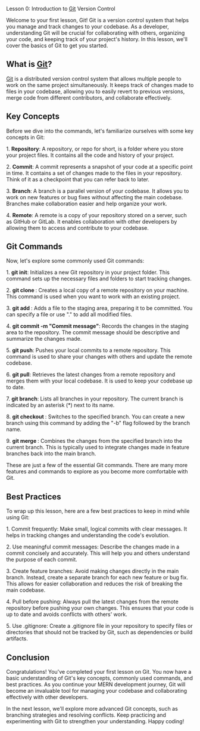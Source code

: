 Lesson 0: Introduction to [Git](https://git-scm.com/about) Version Control

Welcome to your first lesson, Git! Git is a version control system that helps you manage and track changes to your codebase. As a developer, understanding Git will be crucial for collaborating with others, organizing your code, and keeping track of your project's history. In this lesson, we'll cover the basics of Git to get you started.

## What is [Git](https://git-scm.com/about)?

[Git](https://git-scm.com/about) is a distributed version control system that allows multiple people to work on the same project simultaneously. It keeps track of changes made to files in your codebase, allowing you to easily revert to previous versions, merge code from different contributors, and collaborate effectively.

## Key Concepts

Before we dive into the commands, let's familiarize ourselves with some key concepts in Git:

1\. **Repository**: A repository, or repo for short, is a folder where you store your project files. It contains all the code and history of your project.

2\. **Commit**: A commit represents a snapshot of your code at a specific point in time. It contains a set of changes made to the files in your repository. Think of it as a checkpoint that you can refer back to later.

3\. **Branch**: A branch is a parallel version of your codebase. It allows you to work on new features or bug fixes without affecting the main codebase. Branches make collaboration easier and help organize your work.

4\. **Remote**: A remote is a copy of your repository stored on a server, such as GitHub or GitLab. It enables collaboration with other developers by allowing them to access and contribute to your codebase.

## Git Commands

Now, let's explore some commonly used Git commands:

1\. **git init**: Initializes a new Git repository in your project folder. This command sets up the necessary files and folders to start tracking changes.

2\. **git clone <repository-url>**: Creates a local copy of a remote repository on your machine. This command is used when you want to work with an existing project.

3\. **git add <file>**: Adds a file to the staging area, preparing it to be committed. You can specify a file or use "." to add all modified files.

4\. **git commit -m "Commit message"**: Records the changes in the staging area to the repository. The commit message should be descriptive and summarize the changes made.

5\. **git push**: Pushes your local commits to a remote repository. This command is used to share your changes with others and update the remote codebase.

6\. **git pull**: Retrieves the latest changes from a remote repository and merges them with your local codebase. It is used to keep your codebase up to date.

7\. **git branch**: Lists all branches in your repository. The current branch is indicated by an asterisk (*) next to its name.

8\. **git checkout <branch>**: Switches to the specified branch. You can create a new branch using this command by adding the "-b" flag followed by the branch name.

9\. **git merge <branch>**: Combines the changes from the specified branch into the current branch. This is typically used to integrate changes made in feature branches back into the main branch.


These are just a few of the essential Git commands. There are many more features and commands to explore as you become more comfortable with Git.

## Best Practices

To wrap up this lesson, here are a few best practices to keep in mind while using Git:

1\. Commit frequently: Make small, logical commits with clear messages. It helps in tracking changes and understanding the code's evolution.

2\. Use meaningful commit messages: Describe the changes made in a commit concisely and accurately. This will help you and others understand the purpose of each commit.

3\. Create feature branches: Avoid making changes directly in the main branch. Instead, create a separate branch for each new feature or bug fix. This allows for easier collaboration and reduces the risk of breaking the main codebase.

4\. Pull before pushing: Always pull the latest changes from the remote repository before pushing your own changes. This ensures that your code is up to date and avoids conflicts with others' work.

5\. Use .gitignore: Create a .gitignore file in your repository to specify files or directories that should not be tracked by Git, such as dependencies or build artifacts.

## Conclusion

Congratulations! You've completed your first lesson on Git. You now have a basic understanding of Git's key concepts, commonly used commands, and best practices. As you continue your MERN development journey, Git will become an invaluable tool for managing your codebase and collaborating effectively with other developers.

In the next lesson, we'll explore more advanced Git concepts, such as branching strategies and resolving conflicts. Keep practicing and experimenting with Git to strengthen your understanding. Happy coding!
